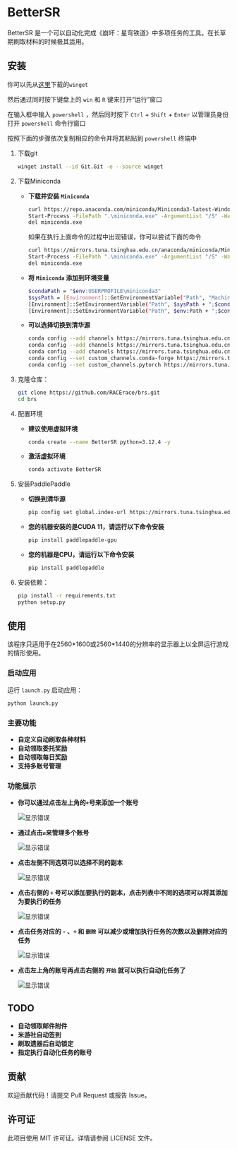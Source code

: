 # BetterSR
BetterSR 是一个可以自动化完成《崩坏：星穹铁道》中多项任务的工具。在长草期刷取材料的时候极其适用。
## 安装

你可以先从[这里](https://apps.microsoft.com/detail/9nblggh4nns1?rtc=1&hl=zh-cn&gl=CN#activetab=pivot:overviewtab)下载的`winget`

然后通过同时按下键盘上的 `win` 和 `R` 键来打开“运行”窗口

在输入框中输入 `powershell` ，然后同时按下 `Ctrl` + `Shift` + `Enter` 以管理员身份打开 `powershell` 命令行窗口

按照下面的步骤依次复制相应的命令并将其粘贴到 `powershell` 终端中

1. 下载git
    ```sh
    winget install --id Git.Git -e --source winget
    
    ```
2. 下载Miniconda
    - **下载并安装 `Miniconda`**
       ```sh
       curl https://repo.anaconda.com/miniconda/Miniconda3-latest-Windows-x86_64.exe -o miniconda.exe
       Start-Process -FilePath ".\miniconda.exe" -ArgumentList "/S" -Wait
       del miniconda.exe
       
       ```
    
       如果在执行上面命令的过程中出现错误，你可以尝试下面的命令
       ```sh
       curl https://mirrors.tuna.tsinghua.edu.cn/anaconda/miniconda/Miniconda3-latest-Windows-x86_64.exe -o miniconda.exe
       Start-Process -FilePath ".\miniconda.exe" -ArgumentList "/S" -Wait
       del miniconda.exe
   
       ```

   - **将 `Miniconda` 添加到环境变量**
       ```sh
       $condaPath = "$env:USERPROFILE\miniconda3"
       $sysPath = [Environment]::GetEnvironmentVariable("Path", "Machine")
       [Environment]::SetEnvironmentVariable("Path", $sysPath + ";$condaPath;$condaPath\Scripts;$condaPath\lib\site-packages", "Machine")
       [Environment]::SetEnvironmentVariable("Path", $env:Path + ";$condaPath;$condaPath\Scripts;$condaPath\condabin;$condaPath\Library\mingw-w64\bin;$condaPath\Library\usr\bin;$condaPath\Library\bin;$condaPath\lib\site-packages", "User")
       
       ```

    - **可以选择切换到清华源**
       ```sh
       conda config --add channels https://mirrors.tuna.tsinghua.edu.cn/anaconda/pkgs/main
       conda config --add channels https://mirrors.tuna.tsinghua.edu.cn/anaconda/pkgs/r
       conda config --add channels https://mirrors.tuna.tsinghua.edu.cn/anaconda/pkgs/msys2
       conda config --set custom_channels.conda-forge https://mirrors.tuna.tsinghua.edu.cn/anaconda/cloud/conda-forge
       conda config --set custom_channels.pytorch https://mirrors.tuna.tsinghua.edu.cn/anaconda/cloud/pytorch

       ```


4. 克隆仓库：
    ```sh
    git clone https://github.com/RACErace/brs.git
    cd brs
    
    ```

5. 配置环境

    - **建议使用虚拟环境**
        ```sh
        conda create --name BetterSR python=3.12.4 -y
        
        ```

    - **激活虚拟环境**
        ```sh
        conda activate BetterSR
        
        ```

6. 安装PaddlePaddle
    - **切换到清华源**
        ```sh
        pip config set global.index-url https://mirrors.tuna.tsinghua.edu.cn/pypi/web/simple
        ```
        
    - **您的机器安装的是CUDA 11，请运行以下命令安装**
        ```sh
        pip install paddlepaddle-gpu
        
        ```

    - **您的机器是CPU，请运行以下命令安装**
        ```sh
        pip install paddlepaddle
        
        ```

8. 安装依赖：
    ```sh
    pip install -r requirements.txt
    python setup.py
    
    ```

## 使用

该程序只适用于在2560\*1600或2560\*1440的分辨率的显示器上以全屏运行游戏的情形使用。


### 启动应用

运行 `launch.py` 启动应用：
```sh
python launch.py

```

### 主要功能

- **自定义自动刷取各种材料**
- **自动领取委托奖励**
- **自动领取每日奖励**
- **支持多账号管理**

### 功能展示

- **你可以通过点击左上角的`+`号来添加一个账号**

    ![显示错误](img/00.png)

- **通过点击`⇄`来管理多个账号**

    ![显示错误](img/01.png)

- **点击左侧不同选项可以选择不同的副本**

    ![显示错误](img/02.png)

- **点击右侧的 `+` 号可以添加要执行的副本，点击列表中不同的选项可以将其添加为要执行的任务**

    ![显示错误](img/03.png)

- **点击任务对应的 `-` 、`+` 和 `删除` 可以减少或增加执行任务的次数以及删除对应的任务**

    ![显示错误](img/04.png)

- **点击左上角的账号再点击右侧的 `开始` 就可以执行自动化任务了**

    ![显示错误](img/05.png)

## TODO

- **自动领取邮件附件**
- **米游社自动签到**
- **刷取遗器后自动锁定**
- **指定执行自动化任务的账号**

## 贡献

欢迎贡献代码！请提交 Pull Request 或报告 Issue。

## 许可证

此项目使用 MIT 许可证。详情请参阅 LICENSE 文件。
